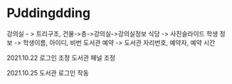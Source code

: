 # PJddingdding
강의실 - > 트리구조, 건물->층->강의실->강의실정보
식당 -> 사진슬라이드
학생 정보 -> 학생이름, 아이디, 비번
도서관 예약 -> 도서관 자리번호, 예약자, 예약 시간

2021.10.22
로그인 조정
도서관 패널 조정

2021.10.25
도서관 로그인 작동

